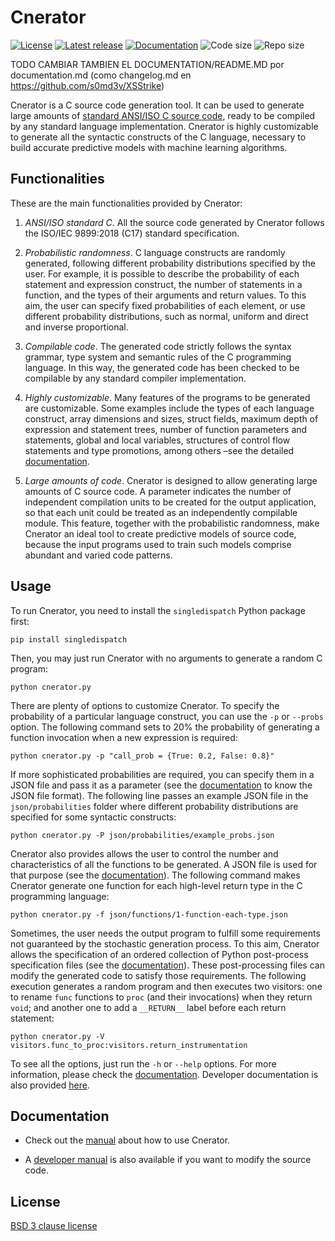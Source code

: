 # Cnerator


[![License](https://img.shields.io/github/license/ComputationalReflection/cnerator)](LICENSE)
[![Latest release](https://img.shields.io/github/v/release/computationalreflection/cnerator?include_prereleases)](https://github.com/ComputationalReflection/cnerator/releases)
[![Documentation](https://img.shields.io/static/v1?label=docs&message=Sphinx&color=blue)](https://computationalreflection.github.io/Cnerator/)
<img alt="Code size" src="https://img.shields.io/github/languages/code-size/computationalreflection/cnerator">
<img alt="Repo size" src="https://img.shields.io/github/repo-size/computationalreflection/cnerator">

TODO CAMBIAR TAMBIEN EL DOCUMENTATION/README.MD por documentation.md (como changelog.md en https://github.com/s0md3v/XSStrike)

Cnerator is a C source code generation tool. It can be used to generate large amounts of 
[standard ANSI/ISO C source code](https://www.iso.org/standard/74528.html), ready to be compiled 
by any standard language implementation. 
Cnerator is highly customizable to generate all the syntactic constructs of the C language, necessary to build 
accurate predictive models with machine learning algorithms. 

## Functionalities

These are the main functionalities provided by Cnerator: 

1. _ANSI/ISO standard C_. All the source code generated by Cnerator follows the ISO/IEC 9899:2018 (C17) 
standard specification.
 
2. _Probabilistic randomness_. C language constructs are randomly generated, following different probability 
distributions specified by the user. For example, it is possible to describe the probability of each statement 
and expression construct, the number of statements in a function, and the types of their arguments and return values. 
To this aim, the user can specify fixed probabilities of each element, or use different probability distributions, 
such as normal, uniform and direct and inverse proportional. 

3. _Compilable code_. The generated code strictly follows the syntax grammar, type system and semantic 
rules of the C programming language. In this way, the generated code has been checked to be compilable 
by any standard compiler implementation. 

4. _Highly customizable_. Many features of the programs to be generated are customizable. 
Some examples include the types of each language construct, array dimensions and sizes, struct fields, 
maximum depth of expression and statement trees, number of function parameters and statements, 
global and local variables, structures of control flow statements and type promotions, 
among others –see the detailed [documentation](documentation). 

5. _Large amounts of code_. Cnerator is designed to allow generating large amounts of C source code. 
A parameter indicates the number of independent compilation units to be created for the output application, 
so that each unit could be treated as an independently compilable module. This feature, together with the 
probabilistic randomness, make Cnerator an ideal tool to create predictive models of source code, because 
the input programs used to train such models comprise abundant and varied code patterns. 

## Usage

To run Cnerator, you need to install the `singledispatch` Python package first:


``` text
pip install singledispatch
```

Then, you may just run Cnerator with no arguments to generate a random C program:


``` text
python cnerator.py
```

There are plenty of options to customize Cnerator. To specify the probability of a particular language
construct, you can use the `-p` or `--probs` option. 
The following command sets to 20% the probability of
generating a function invocation when a new expression is required:

``` text
python cnerator.py -p "call_prob = {True: 0.2, False: 0.8}"
```

If more sophisticated probabilities are required, you can specify them in a JSON file and pass it as
a parameter (see the [documentation](documentation#probability-specification-files) to know the JSON file format). 
The following line passes an example JSON file in the `json/probabilities` folder where
different probability distributions are specified for some syntactic constructs:

``` text
python cnerator.py -P json/probabilities/example_probs.json
```

Cnerator also provides allows the user to control the number and characteristics of 
all the functions to be generated. A JSON file is used for that purpose 
(see the [documentation](documentation#function-generation-files)). 
The following command makes Cnerator generate one function for each high-level return
type in the C programming language:


``` text
python cnerator.py -f json/functions/1-function-each-type.json
```

Sometimes, the user needs the output program to fulfill some requirements not guaranteed by the 
stochastic generation process.
To this aim, Cnerator allows the specification of an ordered collection of Python 
post-process specification files (see the [documentation](documentation#post-processing-specification-files)). 
These post-processing files can modify the generated code to satisfy those requirements. 
The following execution generates a random program and then executes two visitors: 
one to rename `func` functions to `proc` (and their invocations) when they return `void`;
and another one to add a `__RETURN__` label before each return statement:

``` text
python cnerator.py -V visitors.func_to_proc:visitors.return_instrumentation
```

To see all the options, just run the `-h` or `--help` options.
For more information, please check the [documentation](documentation).
Developer documentation is also provided [here](docs).


## Documentation

* Check out the [manual](documentation) about how to use Cnerator.
 
* A [developer manual](docs) is also available if you want to modify the source code.

## License

[BSD 3 clause license](LICENSE)